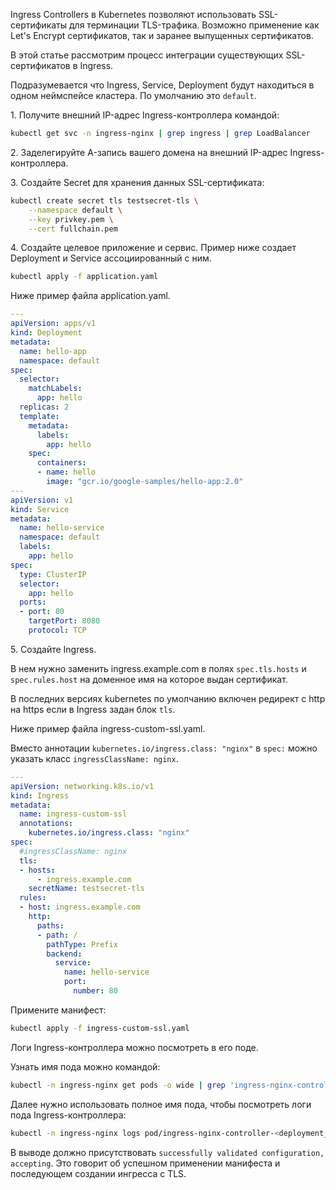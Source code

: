 Ingress Controllers в Kubernetes позволяют использовать SSL-сертификаты для терминации TLS-трафика. Возможно применение как Let's Encrypt сертификатов, так и заранее выпущенных сертификатов.

В этой статье рассмотрим процесс интеграции существующих SSL-сертификатов в Ingress.

Подразумевается что Ingress, Service, Deployment будут находиться в одном неймспейсе кластера. По умолчанию это `default`.

1\. Получите внешний IP-адрес Ingress-контроллера командой:

```bash
kubectl get svc -n ingress-nginx | grep ingress | grep LoadBalancer
```

2\. Заделегируйте A-запись вашего домена на внешний IP-адрес Ingress-контроллера.

3\. Создайте Secret для хранения данных SSL-сертификата:

```bash
kubectl create secret tls testsecret-tls \
    --namespace default \
    --key privkey.pem \
    --cert fullchain.pem
```

4\. Создайте целевое приложение и сервис. Пример ниже создает Deployment и Service ассоциированный с ним.

```bash
kubectl apply -f application.yaml
```

Ниже пример файла application.yaml.

```yaml
---
apiVersion: apps/v1
kind: Deployment
metadata:
  name: hello-app
  namespace: default
spec:
  selector:
    matchLabels:
      app: hello
  replicas: 2
  template:
    metadata:
      labels:
        app: hello
    spec:
      containers:
      - name: hello
        image: "gcr.io/google-samples/hello-app:2.0"
---
apiVersion: v1
kind: Service
metadata:
  name: hello-service
  namespace: default
  labels:
    app: hello
spec:
  type: ClusterIP
  selector:
    app: hello
  ports:
  - port: 80
    targetPort: 8080
    protocol: TCP
```

5\. Создайте Ingress.

В нем нужно заменить ingress.example.com в полях `spec.tls.hosts` и `spec.rules.host` на доменное имя на которое выдан сертификат.

В последних версиях kubernetes по умолчанию включен редирект с http на https если в Ingress задан блок `tls`.

Ниже пример файла ingress-custom-ssl.yaml.

Вместо аннотации `kubernetes.io/ingress.class: "nginx"` в `spec:` можно указать класс `ingressClassName: nginx`.

```yaml
---
apiVersion: networking.k8s.io/v1
kind: Ingress
metadata:
  name: ingress-custom-ssl
  annotations:
    kubernetes.io/ingress.class: "nginx"
spec:
  #ingressClassName: nginx
  tls:
  - hosts:
      - ingress.example.com
    secretName: testsecret-tls
  rules:
  - host: ingress.example.com
    http:
      paths:
      - path: /
        pathType: Prefix
        backend:
          service:
            name: hello-service
            port:
              number: 80

```

Примените манифест:

```bash
kubectl apply -f ingress-custom-ssl.yaml
```

Логи Ingress-контроллера можно посмотреть в его поде.

Узнать имя пода можно командой:

```bash
kubectl -n ingress-nginx get pods -o wide | grep 'ingress-nginx-controller'
```

Далее нужно использовать полное имя пода, чтобы посмотреть логи пода Ingress-контроллера:

```bash
kubectl -n ingress-nginx logs pod/ingress-nginx-controller-<deployment_id>-<pod_id>
```

В выводе должно присутствовать `successfully validated configuration, accepting`. Это говорит об успешном применении манифеста и последующем создании ингресса с TLS.
